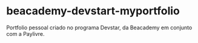 # beacademy-devstart-myportfolio
Portfolio pessoal criado no programa Devstar, da Beacademy em conjunto com a Paylivre.
